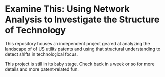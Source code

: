 # Examine This: Using Network Analysis to Investigate the Structure of Technology

This repository houses an independent project geared at analyzing the landscape of of US utility patents and using that structural understanding to detect shifts in technological focus.

This project is still in its baby stage. Check back in a week or so for more details and more patent-related fun.
